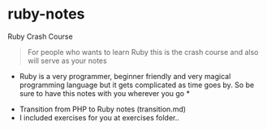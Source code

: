 # ruby-notes
Ruby Crash Course 


 > For people who wants to learn Ruby this is the crash course and also will serve as your notes

* Ruby is a very programmer, beginner friendly and very magical programming language but it gets complicated as time goes by. So be sure to have this notes with you wherever you go * 


- Transition from PHP to Ruby notes (transition.md)
- I included exercises for you  at exercises folder..

